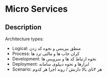 # Micro Services

## Description

Architecture types:

- Logical: <span dir="rtl">منطق بیزینس و نحوه کد زدن</span>
- Process: <span dir="rtl">کران جاب ها و مالتی ترد ها</span>
- Development: <span dir="rtl">نحوه ارتباط کد ها و سرویس ها</span>
- Deployment: <span dir="rtl">ابزارها و نحوه دیپلوی سامانه</span>
- Scenario: <span dir="rtl">هر ۴تای بالا دارنش / روند اجرا هر کدوم</span>
